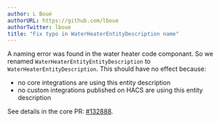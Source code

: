 ```yaml
---
author: L Boué
authorURL: https://github.com/lboue
authorTwitter: lboue
title: "Fix typo in WaterHeaterEntityDescription name"
---
```


A naming error was found in the water heater code componant. So we renamed `WaterHeaterEntityEntityDescription` to `WaterHeaterEntityDescription`.
This should have no effect because:
- no core integrations are using this entity description
- no custom integrations published on HACS are using this entity description

See details in the core PR: [#132888](https://github.com/home-assistant/core/pull/132888).
